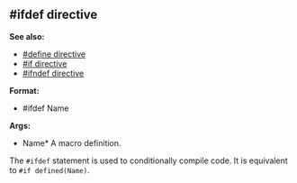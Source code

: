 ## #ifdef directive
**See also:**
*   [#define directive](/DM/preprocessor/define)
*   [#if directive](/DM/preprocessor/if)
*   [#ifndef directive](/DM/preprocessor/ifndef)
<!-- -->
**Format:**
*   #ifdef Name
<!-- -->
**Args:**
*   Name* A macro definition.


The `#ifdef` statement is used to conditionally compile code.
It is equivalent to `#if defined(Name)`.